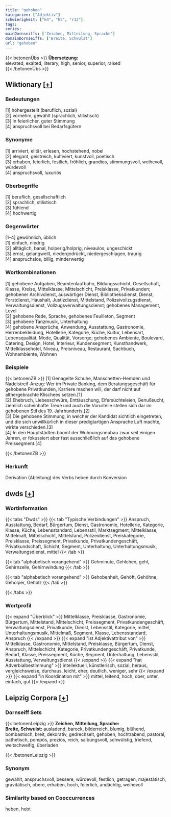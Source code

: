 ```yaml
---
title: "gehoben"
kategorien: ["Adjektiv"]
schwierigkeit: ["k4", "h5", "r12"]
tags:
series:
mainDornseiffs: ['Zeichen, Mitteilung, Sprache']
domainDornseiffs: ['Breite, Schwulst']
url: "gehoben"
---
```


{{< betonenÜbs >}}
**Übersetzung:**  
elevated, exalted, literary, high, senior, superior, raised  
{{< /betonenÜbs >}}

## Wiktionary [[+](https://de.wiktionary.org/wiki/gehoben)]

### Bedeutungen
[1] höhergestellt (beruflich, sozial)  
[2] vornehm, gewählt (sprachlich, stilistisch)  
[3] in feierlicher, guter Stimmung  
[4] anspruchsvoll bei Bedarfsgütern  

### Synonyme
[1] arriviert, elitär, erlesen, hochstehend, nobel  
[2] elegant, geistreich, kultiviert, kunstvoll, poetisch  
[3] erhaben, feierlich, festlich, fröhlich, grandios, stimmungsvoll, weihevoll, würdevoll  
[4] anspruchsvoll, luxuriös  

### Oberbegriffe
[1] beruflich, gesellschaftlich  
[2] sprachlich, stilistisch  
[3] fühlend  
[4] hochwertig  

### Gegenwörter
[1–4] gewöhnlich, üblich  
[1] einfach, niedrig  
[2] alltäglich, banal, holperig/holprig, niveaulos, ungeschickt  
[3] ernst, gelangweilt, niedergedrückt, niedergeschlagen, traurig  
[4] anspruchslos, billig, minderwertig  

### Wortkombinationen
[1] gehobene Aufgaben, Beamtenlaufbahn, Bildungsschicht, Gesellschaft, Klasse, Kreise, Mittelklasse, Mittelschicht, Preisklasse, Privatkunden; gehobener Archivdienst, auswärtiger Dienst, Bibliotheksdienst, Dienst, Forstdienst, Haushalt, Justizdienst, Mittelstand, Polizeivollzugsdienst, Verwaltungsdienst, Vollzugsverwaltungsdienst; gehobenes Management, Level  
[2] gehobene Rede, Sprache, gehobenes Feuilleton, Segment  
[3] gehobene Tanzmusik, Unterhaltung  
[4] gehobene Ansprüche, Anwendung, Ausstattung, Gastronomie, Herrenbekleidung, Hotellerie, Kategorie, Küche, Kultur, Lebensart, Lebensqualität, Mode, Qualität, Vorsorge; gehobenes Ambiente, Boulevard, Catering, Design, Hotel, Interieur, Kundensegment, Kunsthandwerk, Mittelklassehotel, Niveau, Preisniveau, Restaurant, Sachbuch, Wohnambiente, Wohnen  

### Beispiele
{{< betonenZB >}}
[1] Genagelte Schuhe, Manschetten-Hemden und Nadelstreif-Anzug: Wer im Private Banking, dem Beratungsgeschäft für gehobene Privatkunden, Karriere machen will, der darf nicht auf althergebrachte Klischees setzen.[1]  
[2] Ehebruch, Liebesschwüre, Enttäuschung, Eifersüchteleien, Genußsucht, ziemlich scheinhafte Treue und auch die Vorurteile stellen sich dar im gehobenen Stil des 19. Jahrhunderts.[2]  
[3] Die gehobene Stimmung, in welcher der Kandidat sichtlich eingetreten, und die sich unwillkürlich in dieser predigtartigen Ansprache Luft machte, wirkte verschieden.[3]  
[4] In den Hauptstädten boomt der Wohnungsneubau zwar seit einigen Jahren, er fokussiert aber fast ausschließlich auf das gehobene Preissegment.[4]  

{{< /betonenZB >}}
### Herkunft
Derivation (Ableitung) des Verbs heben durch Konversion  



## dwds [[+](https://www.dwds.de/wb/gehoben)]

### Wortinformation
{{< tabs "Dwds" >}}
{{< tab "Typische Verbindungen" >}}
Anspruch, Ausstattung, Bedarf, Bürgertum, Dienst, Gastronomie, Hotellerie, Kategorie, Klasse, Küche, Lebensstandard, Lebensstil, Marktsegment, Mittelklasse, Mittelmaß, Mittelschicht, Mittelstand, Polizeidienst, Preiskategorie, Preisklasse, Preissegment, Privatkunde, Privatkundengeschäft, Privatkundschaft, Schicht, Segment, Unterhaltung, Unterhaltungsmusik, Verwaltungsdienst, mittel
{{< /tab >}}

{{< tab "alphabetisch vorangehend" >}}
Gehminute, Gehlchen, gehl, Gehirnzelle, Gehirnwindung
{{< /tab >}}

{{< tab "alphabetisch vorangehend" >}}
Gehobenheit, Gehöft, Gehöhne, Geholper, Gehölz
{{< /tab >}}

{{< /tabs >}}

### Wortprofil
{{< expand "Überblick" >}} Mittelklasse, Preisklasse, Gastronomie, Bürgertum, Mittelstand, Mittelschicht, Preissegment, Privatkundengeschäft, Verwaltungsdienst, Privatkunde, Dienst, Lebensstil, Kategorie, mittel, Unterhaltungsmusik, Mittelmaß, Segment, Klasse, Lebensstandard, Anspruch {{< /expand >}}
{{< expand "ist Adjektivattribut von" >}} Mittelklasse, Gastronomie, Mittelstand, Preisklasse, Bürgertum, Dienst, Anspruch, Mittelschicht, Kategorie, Privatkundengeschäft, Privatkunde, Bedarf, Klasse, Preissegment, Küche, Segment, Unterhaltung, Lebensstil, Ausstattung, Verwaltungsdienst {{< /expand >}}
{{< expand "hat Adverbialbestimmung" >}} intellektuell, künstlerisch, sozial, heraus, vergleichsweise, durchaus, leicht, eher, deutlich, weniger, sehr {{< /expand >}}
{{< expand "in Koordination mit" >}} mittel, leitend, hoch, ober, unter, einfach, gut {{< /expand >}}

## Leipzig Corpora [[+](https://corpora.uni-leipzig.de/en/res?word=gehoben&corpusId=deu_newscrawl-public_2018)]

### Dornseiff Sets
{{< betonenLeipzig >}}
**Zeichen, Mitteilung, Sprache:**  
**Breite, Schwulst:** ausladend, barock, bilderreich, blumig, blühend, bombastisch, breit, dekorativ, gedrechselt, gehoben, hochtrabend, pastoral, pathetisch, pompös, preziös, reich, salbungsvoll, schwülstig, triefend, weitschweifig, überladen  

{{< /betonenLeipzig >}}

### Synonym
gewählt, anspruchsvoll, bessere, würdevoll, festlich, getragen, majestätisch, gravitätisch, obere, erhaben, hoch, feierlich, andächtig, weihevoll


### Similarity based on Cooccurrences
heben, hebt

